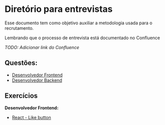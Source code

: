 # Diretório para entrevistas

Esse documento tem como objetivo auxiliar a metodologia usada para o recrutamento.

Lembrando que o processo de entrevista está documentado no Confluence

*TODO: Adicionar link do Confluence*  

## Questões:
- [Desenvolvedor Frontend](frontend/README.md)
- [Desenvolvedor Backend](backend/README.md)

## Exercícios
**Desenvolvedor Frontend:**
- [React - Like button](frontend/exercise_1.md)


